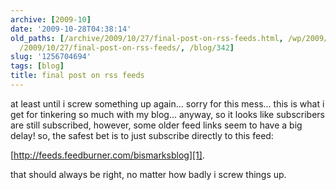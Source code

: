 ```yaml
---
archive: [2009-10]
date: '2009-10-28T04:38:14'
old_paths: [/archive/2009/10/27/final-post-on-rss-feeds.html, /wp/2009/10/27/final-post-on-rss-feeds/,
  /2009/10/27/final-post-on-rss-feeds/, /blog/342]
slug: '1256704694'
tags: [blog]
title: final post on rss feeds
---
```


at least until i screw something up again... sorry for this mess... this
is what i get for tinkering so much with my blog... anyway, so it looks
like subscribers are still subscribed, however, some older feed links seem
to have a big delay! so, the safest bet is to just subscribe directly to
this feed:

[http://feeds.feedburner.com/bismarksblog][1].

that should always be right, no matter how badly i screw things up. 

[1]: http://feeds.feedburner.com/bismarksblog

